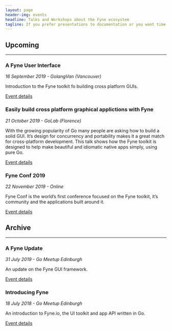 ```yaml
---
layout: page
header-img: events
headline: Talks and Workshops about the Fyne ecosystem
tagline: If you prefer presentations to documentation or you want time stepping through Fyne's capabilities then one of these events my be for you.
---
```


<section class="bg-primary" id="about">
<div class="container">
<div class="row">
<div class="col-lg-12 text-center" markdown="1">

## Upcoming
<hr class="light">

</div>
</div>
</div>

<div class="container">
<div class="row">
<div class="col-lg-4 text-center" markdown="1">

### A Fyne User Interface

*16 September 2019 - GolangVan (Vancouver)*

Introduction to the Fyne toolkit fo building cross platform GUIs.

[Event details](https://www.meetup.com/golangvan/events/263156126/)

</div>

<div class="col-lg-4 text-center" markdown="1">

### Easily build cross platform graphical applictions with Fyne

*21 October 2019 - GoLab (Florence)*

With the growing popularity of Go many people are asking how to build a solid GUI. It’s design for concurrency and portability makes it a great match for cross-platform development. This talk shows how the Fyne toolkit is designed to help make beautiful and idiomatic native apps simply, using pure Go.

[Event details](https://golab.io/agenda/session/158941)

</div>

<div class="col-lg-4 text-center" markdown="1">

### Fyne Conf 2019

*22 November 2019 - Online*

Fyne Conf is the world’s first conference focused on the Fyne toolkit, it’s community and the applications built around it.

[Event details](https://conf.fyne.io)

</div>
</div>
</div>
</section>

<div class="container">
<div class="row">
<div class="col-lg-12 text-center" markdown="1">

## Archive
---

</div>
</div>
</div>

<div class="container">
<div class="row">
<div class="col-lg-4 text-center" markdown="1">

### A Fyne Update

*31 July 2019 - Go Meetup Edinburgh*

An update on the Fyne GUI framework.

[Event details](https://www.meetup.com/Edinburgh-Golang-meetup/events/263200722/)

</div>

<div class="col-lg-4 text-center" markdown="1">

### Introducing Fyne

*18 July 2018 - Go Meetup Edinburgh*

An introduction to Fyne.io, the UI toolkit and app API written in Go.

[Event details](https://www.meetup.com/Edinburgh-Golang-meetup/events/252225515/)

</div>

<div class="col-lg-4 text-center" markdown="1">


</div>
</div>
</div>

